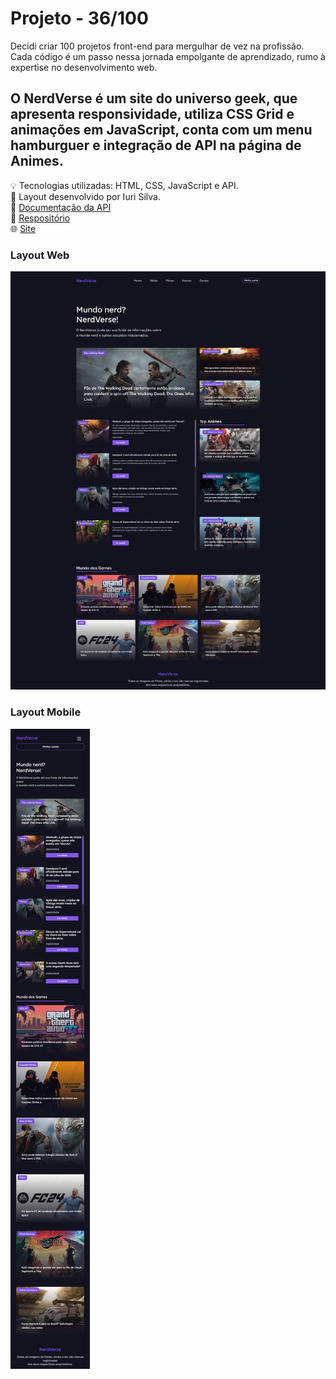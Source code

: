 # Projeto - 36/100

Decidi criar 100 projetos front-end para mergulhar de vez na profissão. Cada código é um passo nessa jornada empolgante de aprendizado, rumo à expertise no desenvolvimento web.

## O NerdVerse é um site do universo geek, que apresenta responsividade, utiliza CSS Grid e animações em JavaScript, conta com um menu hamburguer e integração de API na página de Animes.

💡 Tecnologias utilizadas: HTML, CSS, JavaScript e API. <br>
📑 Layout desenvolvido por Iuri Silva. <br>
📑 [Documentação da API](https://kitsu.docs.apiary.io/) <br>
📂 [Respositório](https://github.com/diego105xz/NerdVerse) <br>
🌐 [Site](https://diego105xz.github.io/NerdVerse) <br>

### Layout Web
![WEB](https://github.com/diego105xz/RepositorioImg/blob/main/NerdVerse-desktop.png)

### Layout Mobile
![Mobile](https://github.com/diego105xz/RepositorioImg/blob/main/NerdVerse-mobile.png)
